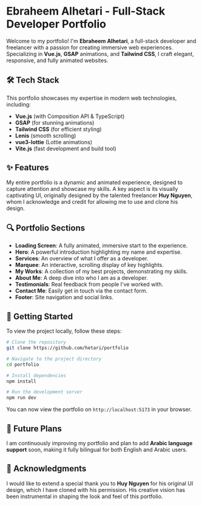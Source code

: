 # Ebraheem Alhetari - Full-Stack Developer Portfolio

Welcome to my portfolio! I'm **Ebraheem Alhetari**, a full-stack developer and freelancer with a passion for creating immersive web experiences. Specializing in **Vue.js**, **GSAP** animations, and **Tailwind CSS**, I craft elegant, responsive, and fully animated websites.

## 🛠 Tech Stack

This portfolio showcases my expertise in modern web technologies, including:

- **Vue.js** (with Composition API & TypeScript)
- **GSAP** (for stunning animations)
- **Tailwind CSS** (for efficient styling)
- **Lenis** (smooth scrolling)
- **vue3-lottie** (Lottie animations)
- **Vite.js** (fast development and build tool)

## ✨ Features

My entire portfolio is a dynamic and animated experience, designed to capture attention and showcase my skills. A key aspect is its visually captivating UI, originally designed by the talented freelancer **Huy Nguyen**, whom I acknowledge and credit for allowing me to use and clone his design.

## 🔍 Portfolio Sections

- **Loading Screen**: A fully animated, immersive start to the experience.
- **Hero**: A powerful introduction highlighting my name and expertise.
- **Services**: An overview of what I offer as a developer.
- **Marquee**: An interactive, scrolling display of key highlights.
- **My Works**: A collection of my best projects, demonstrating my skills.
- **About Me**: A deep dive into who I am as a developer.
- **Testimonials**: Real feedback from people I've worked with.
- **Contact Me**: Easily get in touch via the contact form.
- **Footer**: Site navigation and social links.

## 🚀 Getting Started

To view the project locally, follow these steps:

```bash
# Clone the repository
git clone https://github.com/hetari/portfolio

# Navigate to the project directory
cd portfolio

# Install dependencies
npm install

# Run the development server
npm run dev
```

You can now view the portfolio on `http://localhost:5173` in your browser.

## 🌱 Future Plans

I am continuously improving my portfolio and plan to add **Arabic language support** soon, making it fully bilingual for both English and Arabic users.

## 🎨 Acknowledgments

I would like to extend a special thank you to **Huy Nguyen** for his original UI design, which I have cloned with his permission. His creative vision has been instrumental in shaping the look and feel of this portfolio.
